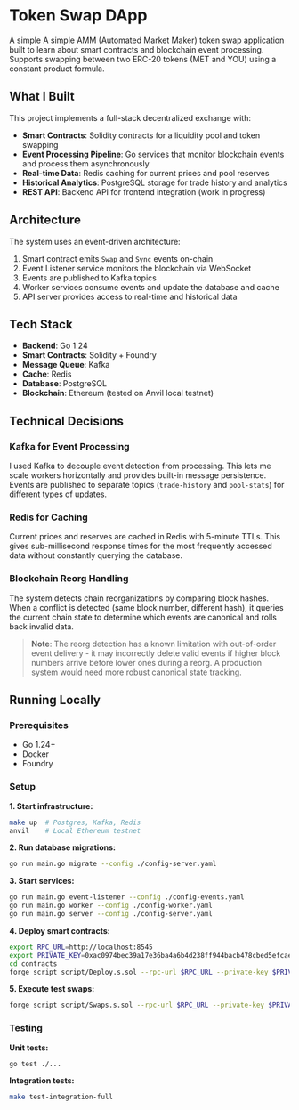 # Token Swap DApp

A simple A simple AMM (Automated Market Maker) token swap application built to learn about smart contracts and blockchain event processing. Supports swapping between two ERC-20 tokens (MET and YOU) using a constant product formula.

## What I Built

This project implements a full-stack decentralized exchange with:

- **Smart Contracts**: Solidity contracts for a liquidity pool and token swapping
- **Event Processing Pipeline**: Go services that monitor blockchain events and process them asynchronously
- **Real-time Data**: Redis caching for current prices and pool reserves
- **Historical Analytics**: PostgreSQL storage for trade history and analytics
- **REST API**: Backend API for frontend integration (work in progress)

## Architecture

The system uses an event-driven architecture:

1. Smart contract emits `Swap` and `Sync` events on-chain
2. Event Listener service monitors the blockchain via WebSocket
3. Events are published to Kafka topics
4. Worker services consume events and update the database and cache
5. API server provides access to real-time and historical data

## Tech Stack

- **Backend**: Go 1.24
- **Smart Contracts**: Solidity + Foundry
- **Message Queue**: Kafka
- **Cache**: Redis
- **Database**: PostgreSQL
- **Blockchain**: Ethereum (tested on Anvil local testnet)

## Technical Decisions

### Kafka for Event Processing
I used Kafka to decouple event detection from processing. This lets me scale workers horizontally and provides built-in message persistence. Events are published to separate topics (`trade-history` and `pool-stats`) for different types of updates.

### Redis for Caching
Current prices and reserves are cached in Redis with 5-minute TTLs. This gives sub-millisecond response times for the most frequently accessed data without constantly querying the database.

### Blockchain Reorg Handling
The system detects chain reorganizations by comparing block hashes. When a conflict is detected (same block number, different hash), it queries the current chain state to determine which events are canonical and rolls back invalid data.

> **Note**: The reorg detection has a known limitation with out-of-order event delivery - it may incorrectly delete valid events if higher block numbers arrive before lower ones during a reorg. A production system would need more robust canonical state tracking.

## Running Locally

### Prerequisites
- Go 1.24+
- Docker
- Foundry

### Setup

**1. Start infrastructure:**
```bash
make up  # Postgres, Kafka, Redis
anvil    # Local Ethereum testnet
```

**2. Run database migrations:**
```bash
go run main.go migrate --config ./config-server.yaml
```

**3. Start services:**
```bash
go run main.go event-listener --config ./config-events.yaml
go run main.go worker --config ./config-worker.yaml
go run main.go server --config ./config-server.yaml
```

**4. Deploy smart contracts:**
```bash
export RPC_URL=http://localhost:8545
export PRIVATE_KEY=0xac0974bec39a17e36ba4a6b4d238ff944bacb478cbed5efcae784d7bf4f2ff80
cd contracts
forge script script/Deploy.s.sol --rpc-url $RPC_URL --private-key $PRIVATE_KEY --broadcast
```

**5. Execute test swaps:**
```bash
forge script script/Swaps.s.sol --rpc-url $RPC_URL --private-key $PRIVATE_KEY --broadcast
```

### Testing

**Unit tests:**
```bash
go test ./...
```

**Integration tests:**
```bash
make test-integration-full
```

